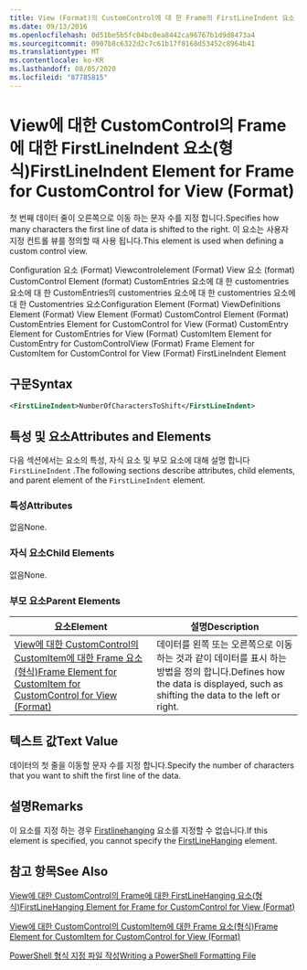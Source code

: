 ```yaml
---
title: View (Format)의 CustomControl에 대 한 Frame의 FirstLineIndent 요소 | Microsoft Docs
ms.date: 09/13/2016
ms.openlocfilehash: 0d51be5b5fc04bc0ea8442ca96767b1d9d8473a4
ms.sourcegitcommit: 0907b8c6322d2c7c61b17f8168d53452c8964b41
ms.translationtype: MT
ms.contentlocale: ko-KR
ms.lasthandoff: 08/05/2020
ms.locfileid: "87785815"
---
```

# <a name="firstlineindent-element-for-frame-for-customcontrol-for-view-format"></a><span data-ttu-id="66477-102">View에 대한 CustomControl의 Frame에 대한 FirstLineIndent 요소(형식)</span><span class="sxs-lookup"><span data-stu-id="66477-102">FirstLineIndent Element for Frame for CustomControl for View (Format)</span></span>

<span data-ttu-id="66477-103">첫 번째 데이터 줄이 오른쪽으로 이동 하는 문자 수를 지정 합니다.</span><span class="sxs-lookup"><span data-stu-id="66477-103">Specifies how many characters the first line of data is shifted to the right.</span></span> <span data-ttu-id="66477-104">이 요소는 사용자 지정 컨트롤 뷰를 정의할 때 사용 됩니다.</span><span class="sxs-lookup"><span data-stu-id="66477-104">This element is used when defining a custom control view.</span></span>

<span data-ttu-id="66477-105">Configuration 요소 (Format) Viewcontrolelement (Format) View 요소 (format) CustomControl Element (format) CustomEntries 요소에 대 한 customentries 요소에 대 한 CustomEntries의 customentries 요소에 대 한 customentries 요소에 대 한 Customentries 요소</span><span class="sxs-lookup"><span data-stu-id="66477-105">Configuration Element (Format) ViewDefinitions Element (Format) View Element (Format) CustomControl Element (Format) CustomEntries Element for CustomControl for View (Format) CustomEntry Element for CustomEntries for View (Format) CustomItem Element for CustomEntry for CustomControlView (Format) Frame Element for CustomItem for CustomControl for View (Format) FirstLineIndent Element</span></span>

## <a name="syntax"></a><span data-ttu-id="66477-106">구문</span><span class="sxs-lookup"><span data-stu-id="66477-106">Syntax</span></span>

```xml
<FirstLineIndent>NumberOfCharactersToShift</FirstLineIndent>
```

## <a name="attributes-and-elements"></a><span data-ttu-id="66477-107">특성 및 요소</span><span class="sxs-lookup"><span data-stu-id="66477-107">Attributes and Elements</span></span>

<span data-ttu-id="66477-108">다음 섹션에서는 요소의 특성, 자식 요소 및 부모 요소에 대해 설명 합니다 `FirstLineIndent` .</span><span class="sxs-lookup"><span data-stu-id="66477-108">The following sections describe attributes, child elements, and parent element of the `FirstLineIndent` element.</span></span>

### <a name="attributes"></a><span data-ttu-id="66477-109">특성</span><span class="sxs-lookup"><span data-stu-id="66477-109">Attributes</span></span>

<span data-ttu-id="66477-110">없음</span><span class="sxs-lookup"><span data-stu-id="66477-110">None.</span></span>

### <a name="child-elements"></a><span data-ttu-id="66477-111">자식 요소</span><span class="sxs-lookup"><span data-stu-id="66477-111">Child Elements</span></span>

<span data-ttu-id="66477-112">없음</span><span class="sxs-lookup"><span data-stu-id="66477-112">None.</span></span>

### <a name="parent-elements"></a><span data-ttu-id="66477-113">부모 요소</span><span class="sxs-lookup"><span data-stu-id="66477-113">Parent Elements</span></span>

|<span data-ttu-id="66477-114">요소</span><span class="sxs-lookup"><span data-stu-id="66477-114">Element</span></span>|<span data-ttu-id="66477-115">설명</span><span class="sxs-lookup"><span data-stu-id="66477-115">Description</span></span>|
|-------------|-----------------|
|[<span data-ttu-id="66477-116">View에 대한 CustomControl의 CustomItem에 대한 Frame 요소(형식)</span><span class="sxs-lookup"><span data-stu-id="66477-116">Frame Element for CustomItem for CustomControl for View (Format)</span></span>](./frame-element-for-customitem-for-customcontrol-for-view-format.md)|<span data-ttu-id="66477-117">데이터를 왼쪽 또는 오른쪽으로 이동 하는 것과 같이 데이터를 표시 하는 방법을 정의 합니다.</span><span class="sxs-lookup"><span data-stu-id="66477-117">Defines how the data is displayed, such as shifting the data to the left or right.</span></span>|

## <a name="text-value"></a><span data-ttu-id="66477-118">텍스트 값</span><span class="sxs-lookup"><span data-stu-id="66477-118">Text Value</span></span>

<span data-ttu-id="66477-119">데이터의 첫 줄을 이동할 문자 수를 지정 합니다.</span><span class="sxs-lookup"><span data-stu-id="66477-119">Specify the number of characters that you want to shift the first line of the data.</span></span>

## <a name="remarks"></a><span data-ttu-id="66477-120">설명</span><span class="sxs-lookup"><span data-stu-id="66477-120">Remarks</span></span>

<span data-ttu-id="66477-121">이 요소를 지정 하는 경우 [Firstlinehanging](./firstlinehanging-element-for-frame-for-customcontrol-for-view-format.md) 요소를 지정할 수 없습니다.</span><span class="sxs-lookup"><span data-stu-id="66477-121">If this element is specified, you cannot specify the [FirstLineHanging](./firstlinehanging-element-for-frame-for-customcontrol-for-view-format.md) element.</span></span>

## <a name="see-also"></a><span data-ttu-id="66477-122">참고 항목</span><span class="sxs-lookup"><span data-stu-id="66477-122">See Also</span></span>

[<span data-ttu-id="66477-123">View에 대한 CustomControl의 Frame에 대한 FirstLineHanging 요소(형식)</span><span class="sxs-lookup"><span data-stu-id="66477-123">FirstLineHanging Element for Frame for CustomControl for View (Format)</span></span>](./firstlinehanging-element-for-frame-for-customcontrol-for-view-format.md)

[<span data-ttu-id="66477-124">View에 대한 CustomControl의 CustomItem에 대한 Frame 요소(형식)</span><span class="sxs-lookup"><span data-stu-id="66477-124">Frame Element for CustomItem for CustomControl for View (Format)</span></span>](./frame-element-for-customitem-for-customcontrol-for-view-format.md)

[<span data-ttu-id="66477-125">PowerShell 형식 지정 파일 작성</span><span class="sxs-lookup"><span data-stu-id="66477-125">Writing a PowerShell Formatting File</span></span>](./writing-a-powershell-formatting-file.md)

